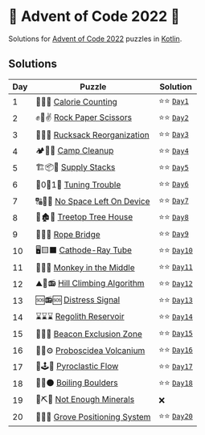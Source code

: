# 🎄 Advent of Code 2022 🎄

Solutions for [Advent of Code 2022](https://adventofcode.com/2022) puzzles in [Kotlin](https://kotlinlang.org/).

## Solutions

| Day | Puzzle                                                                  | Solution                                       |
|-----|-------------------------------------------------------------------------|------------------------------------------------|
| 1   | 🍎🍐🍇 [Calorie Counting](https://adventofcode.com/2022/day/1)          | ⭐⭐ [`Day1`](src/main/kotlin/aoc2022/day01.kt)  |
| 2   | ✊🤚✌ [Rock Paper Scissors](https://adventofcode.com/2022/day/2)         | ⭐⭐ [`Day2`](src/main/kotlin/aoc2022/day02.kt)  |
| 3   | 🎒🧭🌴 [Rucksack Reorganization](https://adventofcode.com/2022/day/3)   | ⭐⭐ [`Day3`](src/main/kotlin/aoc2022/day03.kt)  |
| 4   | 🏕🧹🧽 [Camp Cleanup](https://adventofcode.com/2022/day/4)              | ⭐⭐ [`Day4`](src/main/kotlin/aoc2022/day04.kt)  |
| 5   | 🏗📦👷 [Supply Stacks](https://adventofcode.com/2022/day/5)             | ⭐⭐ [`Day5`](src/main/kotlin/aoc2022/day05.kt)  |
| 6   | 📱0⃣1⃣ [Tuning Trouble](https://adventofcode.com/2022/day/6)            | ⭐⭐ [`Day6`](src/main/kotlin/aoc2022/day06.kt)  |
| 7   | 🔠🔢🔣 [No Space Left On Device](https://adventofcode.com/2022/day/7)   | ⭐⭐ [`Day7`](src/main/kotlin/aoc2022/day07.kt)  |
| 8   | 🌳🏚🌳 [Treetop Tree House](https://adventofcode.com/2022/day/8)        | ⭐⭐ [`Day8`](src/main/kotlin/aoc2022/day08.kt)  |
| 9   | 🐍🐍🐍 [Rope Bridge](https://adventofcode.com/2022/day/9)               | ⭐⭐ [`Day9`](src/main/kotlin/aoc2022/day09.kt)  |
| 10  | 🖥🟨⬛ [Cathode-Ray Tube](https://adventofcode.com/2022/day/10)          | ⭐⭐ [`Day10`](src/main/kotlin/aoc2022/day10.kt) |
| 11  | 🐒🎒🐒 [Monkey in the Middle](https://adventofcode.com/2022/day/11)     | ⭐⭐ [`Day11`](src/main/kotlin/aoc2022/day11.kt) |
| 12  | ⛰🥾📻 [Hill Climbing Algorithm](https://adventofcode.com/2022/day/12)   | ⭐⭐ [`Day12`](src/main/kotlin/aoc2022/day12.kt) |
| 13  | 🆘📻🆘 [Distress Signal](https://adventofcode.com/2022/day/13)          | ⭐⭐ [`Day13`](src/main/kotlin/aoc2022/day13.kt) |
| 14  | ⌛⌛⌛ [Regolith Reservoir](https://adventofcode.com/2022/day/14)          | ⭐⭐ [`Day14`](src/main/kotlin/aoc2022/day14.kt) |
| 15  | 📡📡📡 [Beacon Exclusion Zone](https://adventofcode.com/2022/day/15)    | ⭐⭐ [`Day15`](src/main/kotlin/aoc2022/day15.kt) |
| 16  | 🌋🐘⚙ [Proboscidea Volcanium](https://adventofcode.com/2022/day/16)     | ⭐⭐ [`Day16`](src/main/kotlin/aoc2022/day16.kt) |
| 17  | 🐘🕹🧱 [Pyroclastic Flow](https://adventofcode.com/2022/day/17)         | ⭐⭐ [`Day17`](src/main/kotlin/aoc2022/day17.kt) |
| 18  | 🌋🌊⚫ [Boiling Boulders](https://adventofcode.com/2022/day/18)          | ⭐⭐ [`Day18`](src/main/kotlin/aoc2022/day18.kt) |
| 19  | 💎⛏💎 [Not Enough Minerals](https://adventofcode.com/2022/day/19)       | ❌                                              |
| 20  | 🌳🌟🧭 [Grove Positioning System](https://adventofcode.com/2022/day/20) | ⭐⭐ [`Day20`](src/main/kotlin/aoc2022/day20.kt) |
